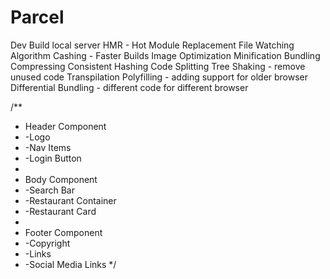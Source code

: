 # Parcel
Dev Build
local server
HMR - Hot Module Replacement
File Watching Algorithm
Cashing - Faster Builds
Image Optimization
Minification
Bundling
Compressing 
Consistent Hashing
Code Splitting
Tree Shaking - remove unused code
Transpilation
Polyfilling - adding support for older browser
Differential Bundling - different code for different browser



/**
 *  Header Component
 *  -Logo
 *  -Nav Items
 *  -Login Button
 * 
 * Body Component
 *  -Search Bar
 *  -Restaurant Container
 *  -Restaurant Card
 * 
 * Footer Component
 *  -Copyright
 *  -Links
 *  -Social Media Links
 */





















